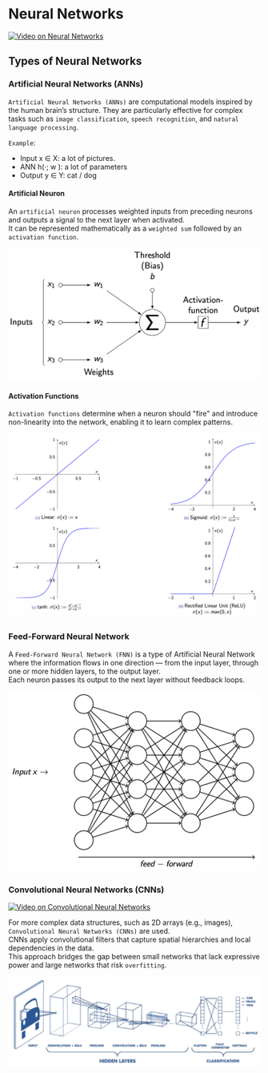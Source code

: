 # Neural Networks

[![Video on Neural Networks](https://img.youtube.com/vi/aircAruvnKk/0.jpg)](https://www.youtube.com/watch?v=aircAruvnKk&list=PLZHQObOWTQDNU6R1_67000Dx_ZCJB-3pi)

## Types of Neural Networks

### Artificial Neural Networks (ANNs)

`Artificial Neural Networks (ANNs)` are computational models inspired by the human brain’s structure. They are particularly effective for complex tasks such as `image classification`, `speech recognition`, and `natural language processing`.

`Example`:

- Input x ∈ X: a lot of pictures.
- ANN h(·; w ): a lot of parameters
- Output y ∈ Y: cat / dog

#### Artificial Neuron

An `artificial neuron` processes weighted inputs from preceding neurons and outputs a signal to the next layer when activated.  
It can be represented mathematically as a `weighted sum` followed by an `activation function`.

![An artificial neuron as function of a weighted sum](./images/neural-network-artificial-neuron.png)

#### Activation Functions

`Activation functions` determine when a neuron should "fire" and introduce non-linearity into the network, enabling it to learn complex patterns.

![Activation functions](./images/neural-network-activation-functions.png)

### Feed-Forward Neural Network

A `Feed-Forward Neural Network (FNN)` is a type of Artificial Neural Network where the information flows in one direction — from the input layer, through one or more hidden layers, to the output layer.  
Each neuron passes its output to the next layer without feedback loops.

![Feed-Forward Neural Network](./images/neural-network-feed-forward.png)

### Convolutional Neural Networks (CNNs)

[![Video on Convolutional Neural Networks](https://img.youtube.com/vi/zfiSAzpy9NM/0.jpg)](https://www.youtube.com/watch?v=zfiSAzpy9NM&t=386s)

For more complex data structures, such as 2D arrays (e.g., images), `Convolutional Neural Networks (CNNs)` are used.  
CNNs apply convolutional filters that capture spatial hierarchies and local dependencies in the data.  
This approach bridges the gap between small networks that lack expressive power and large networks that risk `overfitting`.

![CNNs](./images/neural-network-cnns.png)
